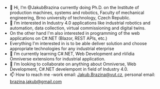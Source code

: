 - 👋 Hi, I’m @JakubBrazina currently doing Ph.D. on the Institute of production machines, systems and robotics, Faculty of mechanical engineering, Brno university of technology, Czech Republic. 
- 👀 I’m interested in Industry 4.0 applications like industrial robotics and automation, data collection, virtual commissioning and digital twins.
- On the other hand I'm also interested in programming of the web applications on C#.NET (Blazor, REST APIs, etc.) 
- Everything I'm interested in is to be able deliver solution and choose appropriate technologies for any industrial eterprise
- 🌱 I’m currently learning C#.NET, Web Development and nVidia Omniverse extensions for industrial application.
- 💞️ I’m looking to collaborate on anything about Omniverse, Web Development, C#.NET develempont in field of Industry 4.0.
- 📫 How to reach me -work email: Jakub.Brazina@vut.cz, personal email: brazina.jakub@gmail.com

<!---
JakubBrazina/JakubBrazina is a ✨ special ✨ repository because its `README.md` (this file) appears on your GitHub profile.
You can click the Preview link to take a look at your changes.
--->
